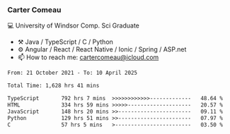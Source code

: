 ### Carter Comeau

💻 University of Windsor Comp. Sci Graduate

- ⚒️ Java / TypeScript / C / Python
- ⚙️ Angular / React / React Native / Ionic / Spring / ASP.net
- 📫 How to reach me: cartercomeau@icloud.com

<!--START_SECTION:waka-->

```txt
From: 21 October 2021 - To: 10 April 2025

Total Time: 1,628 hrs 41 mins

TypeScript       792 hrs 7 mins  >>>>>>>>>>>>-------------   48.64 %
HTML             334 hrs 59 mins >>>>>--------------------   20.57 %
JavaScript       148 hrs 20 mins >>-----------------------   09.11 %
Python           129 hrs 51 mins >>-----------------------   07.97 %
C                57 hrs 5 mins   >------------------------   03.50 %
```

<!--END_SECTION:waka-->
